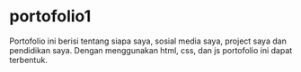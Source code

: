 # portofolio1
Portofolio ini berisi tentang siapa saya, sosial media saya, project saya dan pendidikan saya. Dengan menggunakan html, css, dan js portofolio ini dapat terbentuk.
